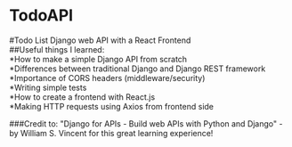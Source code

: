 # TodoAPI
#Todo List Django web API with a React Frontend <br />
##Useful things I learned: <br />
  *How to make a simple Django API from scratch <br />
  *Differences between traditional Django and Django REST framework <br />
  *Importance of CORS headers (middleware/security) <br />
  *Writing simple tests <br /> 
  *How to create a frontend with React.js <br />
  *Making HTTP requests using Axios from frontend side <br />
  


###Credit to: "Django for APIs - Build web APIs with Python and Django" - by William S. Vincent for this great learning experience!
